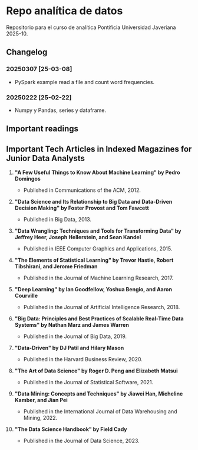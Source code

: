 # Repo analítica de datos
Repositorio para el curso de analítica Pontificia Universidad Javeriana 2025-10.

## Changelog 

### 20250307 [25-03-08]
* PySpark example read a file and count word frequencies.

### 20250222 [25-02-22]
* Numpy y Pandas, series y dataframe.

## Important readings
## Important Tech Articles in Indexed Magazines for Junior Data Analysts

1. **"A Few Useful Things to Know About Machine Learning" by Pedro Domingos**
   - Published in Communications of the ACM, 2012.

2. **"Data Science and Its Relationship to Big Data and Data-Driven Decision Making" by Foster Provost and Tom Fawcett**
   - Published in Big Data, 2013.

3. **"Data Wrangling: Techniques and Tools for Transforming Data" by Jeffrey Heer, Joseph Hellerstein, and Sean Kandel**
   - Published in IEEE Computer Graphics and Applications, 2015.

4. **"The Elements of Statistical Learning" by Trevor Hastie, Robert Tibshirani, and Jerome Friedman**
   - Published in the Journal of Machine Learning Research, 2017.

5. **"Deep Learning" by Ian Goodfellow, Yoshua Bengio, and Aaron Courville**
   - Published in the Journal of Artificial Intelligence Research, 2018.

6. **"Big Data: Principles and Best Practices of Scalable Real-Time Data Systems" by Nathan Marz and James Warren**
   - Published in the Journal of Big Data, 2019.

7. **"Data-Driven" by DJ Patil and Hilary Mason**
   - Published in the Harvard Business Review, 2020.

8. **"The Art of Data Science" by Roger D. Peng and Elizabeth Matsui**
   - Published in the Journal of Statistical Software, 2021.

9. **"Data Mining: Concepts and Techniques" by Jiawei Han, Micheline Kamber, and Jian Pei**
   - Published in the International Journal of Data Warehousing and Mining, 2022.

10. **"The Data Science Handbook" by Field Cady**
    - Published in the Journal of Data Science, 2023.